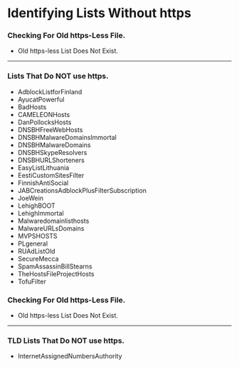 # Identifying Lists Without https

### Checking For Old https-Less File.
* Old https-less List Does Not Exist.

___________________________________________________________________
### Lists That Do NOT use https.
* AdblockListforFinland
* AyucatPowerful
* BadHosts
* CAMELEONHosts
* DanPollocksHosts
* DNSBHFreeWebHosts
* DNSBHMalwareDomainsImmortal
* DNSBHMalwareDomains
* DNSBHSkypeResolvers
* DNSBHURLShorteners
* EasyListLithuania
* EestiCustomSitesFilter
* FinnishAntiSocial
* JABCreationsAdblockPlusFilterSubscription
* JoeWein
* LehighBOOT
* LehighImmortal
* Malwaredomainlisthosts
* MalwareURLsDomains
* MVPSHOSTS
* PLgeneral
* RUAdListOld
* SecureMecca
* SpamAssassinBillStearns
* TheHostsFileProjectHosts
* TofuFilter
### Checking For Old https-Less File.
* Old https-less List Does Not Exist.

___________________________________________________________________
### TLD Lists That Do NOT use https.
* InternetAssignedNumbersAuthority
